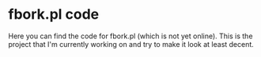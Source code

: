 # fbork.pl code

Here you can find the code for fbork.pl (which is not yet online). This is the project that I'm currently working on and try to make it look at least decent.

